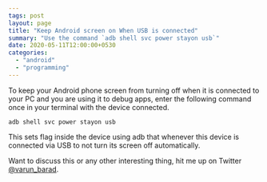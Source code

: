 ```yaml
---
tags: post
layout: page
title: "Keep Android screen on When USB is connected"
summary: "Use the command `adb shell svc power stayon usb`"
date: 2020-05-11T12:00:00+0530
categories:
  - "android"
  - "programming"
---
```


To keep your Android phone screen from turning off when it is connected to your PC and you are using it to debug apps, enter the following command once in your terminal with the device connected.

```shell
adb shell svc power stayon usb
```

This sets flag inside the device using adb that whenever this device is connected via USB to not turn its screen off automatically.

Want to discuss this or any other interesting thing, hit me up on Twitter [@varun_barad](https://twitter.com/varun_barad).
